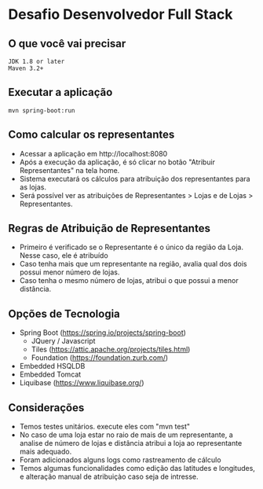 # Desafio Desenvolvedor Full Stack

## O que você vai precisar

	JDK 1.8 or later
	Maven 3.2+
	
## Executar a aplicação

    mvn spring-boot:run
    
## Como calcular os representantes

  - Acessar a aplicação em http://localhost:8080
  - Após a execução da aplicação, é só clicar no botão "Atribuir Representantes" na tela home. 
  - Sistema executará os cálculos para atribuição dos representantes para as lojas.
  - Será possível ver as atribuições de Representantes > Lojas e de Lojas > Representantes.
	
## Regras de Atribuição de Representantes

  - Primeiro é verificado se o Representante é o único da região da Loja. Nesse caso, ele é atribuído
  - Caso tenha mais que um representante na região, avalia qual dos dois possui menor número de lojas.
  - Caso tenha o mesmo número de lojas, atribui o que possui a menor distância.
	
## Opções de Tecnologia

  - Spring Boot (https://spring.io/projects/spring-boot)
    - JQuery / Javascript
    - Tiles (https://attic.apache.org/projects/tiles.html)
    - Foundation (https://foundation.zurb.com/)
  - Embedded HSQLDB
  - Embedded Tomcat
  - Liquibase (https://www.liquibase.org/)

## Considerações

  - Temos testes unitários. execute eles com "mvn test"
  - No caso de uma loja estar no raio de mais de um representante, a analise de número de lojas e distância atribui a loja ao representante mais adequado.
  - Foram adicionados alguns logs como rastreamento de cálculo
  - Temos algumas funcionalidades como edição das latitudes e longitudes, e alteração manual de atribuiçào caso seja de intresse.



